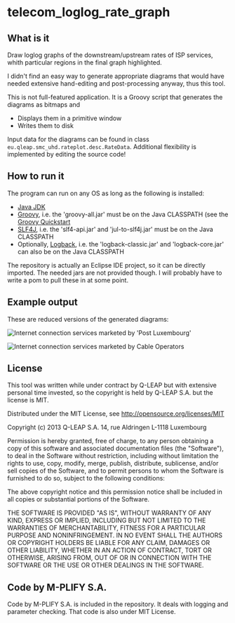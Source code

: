 telecom_loglog_rate_graph
=========================

What is it
----------

Draw loglog graphs of the downstream/upstream rates of ISP services, whith particular regions in the final graph
highlighted. 

I didn't find an easy way to generate appropriate diagrams that would have needed extensive hand-editing and
post-processing anyway, thus this tool.

This is not full-featured application. It is a Groovy script that generates the diagrams as bitmaps and

   * Displays them in a primitive window
   * Writes them to disk

Input data for the diagrams can be found in class `eu.qleap.smc_uhd.rateplot.desc.RateData`. Additional flexibility
is implemented by editing the source code! 

How to run it
-------------

The program can run on any OS as long as the following is installed:

   * [Java JDK](http://www.oracle.com/technetwork/java/javase/downloads/index.html)
   * [Groovy](http://groovy.codehaus.org/), i.e. the 'groovy-all.jar' must be on the Java CLASSPATH (see the [Groovy Quickstart](http://groovy.codehaus.org/Quick+Start)
   * [SLF4J](http://www.slf4j.org/), i.e. the 'slf4-api.jar' and 'jul-to-slf4j.jar' must be on the Java CLASSPATH
   * Optionally, [Logback](http://logback.qos.ch/), i.e. the 'logback-classic.jar' and 'logback-core.jar' can also be on the Java CLASSPATH

The repository is actually an Eclipse IDE project, so it can be directly imported. The needed jars are not provided though.
I will probably have to write a pom to pull these in at some point.

Example output
--------------

These are reduced versions of the generated diagrams:

![Internet connection services marketed by 'Post Luxembourg'](https://raw.github.com/dtonhofer/telecom_loglog_rate_graph/master/imagesgraph.POST.small.png "Internet connection services marketed by 'Post Luxembourg'")

![Internet connection services marketed by Cable Operators](https://raw.github.com/dtonhofer/telecom_loglog_rate_graph/master/imagesgraph.CABLEOPERATORS.small.png "Internet connection services marketed by Cable-Operators")

License
-------

This tool was written while under contract by Q-LEAP but with extensive personal time invested, so the copyright is held by Q-LEAP S.A. but the license is MIT.

Distributed under the MIT License, see http://opensource.org/licenses/MIT

Copyright (c) 2013
Q-LEAP S.A.
14, rue Aldringen
L-1118 Luxembourg

Permission is hereby granted, free of charge, to any person obtaining a copy of this software and associated documentation files (the "Software"), to deal in the Software without restriction, including without limitation the rights to use, copy, modify, merge, publish, distribute, sublicense, and/or sell copies of the Software, and to permit persons to whom the Software is furnished to do so, subject to the following conditions:

The above copyright notice and this permission notice shall be included in all copies or substantial portions of the Software.

THE SOFTWARE IS PROVIDED "AS IS", WITHOUT WARRANTY OF ANY KIND, EXPRESS OR IMPLIED, INCLUDING BUT NOT LIMITED TO THE WARRANTIES OF MERCHANTABILITY, FITNESS FOR A PARTICULAR PURPOSE AND NONINFRINGEMENT. IN NO EVENT SHALL THE AUTHORS OR COPYRIGHT HOLDERS BE LIABLE FOR ANY CLAIM, DAMAGES OR OTHER LIABILITY, WHETHER IN AN ACTION OF CONTRACT, TORT OR OTHERWISE, ARISING FROM, OUT OF OR IN CONNECTION WITH THE SOFTWARE OR THE USE OR OTHER DEALINGS IN THE SOFTWARE.


Code by M-PLIFY S.A.
--------------------

Code by M-PLIFY S.A. is included in the repository. It deals with
logging and parameter checking. That code is also under MIT License. 
